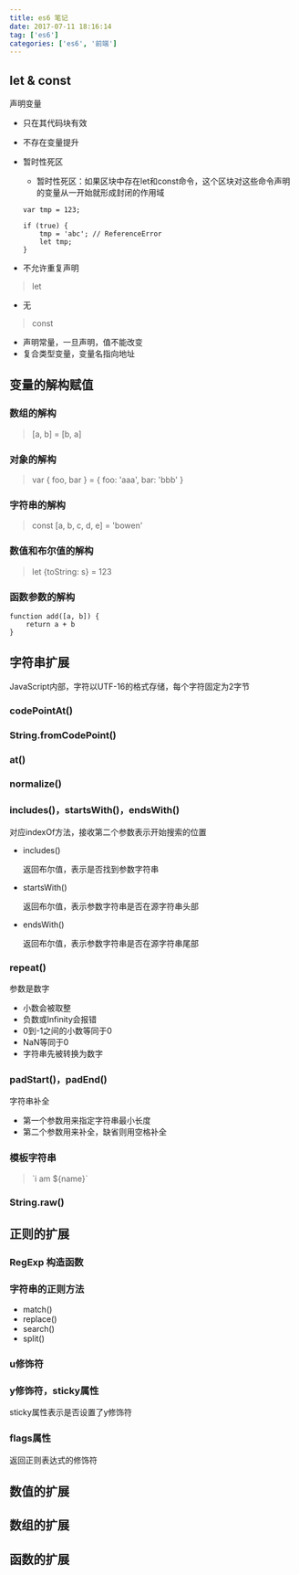 ```yaml
---
title: es6 笔记
date: 2017-07-11 18:16:14
tag: ['es6']
categories: ['es6', '前端']
---
```


## let & const

声明变量

- 只在其代码块有效
- 不存在变量提升
- 暂时性死区

    * 暂时性死区：如果区块中存在let和const命令，这个区块对这些命令声明的变量从一开始就形成封闭的作用域
    ```
    var tmp = 123;

    if (true) {
        tmp = 'abc'; // ReferenceError
        let tmp;
    }
    ```
- 不允许重复声明

<!--more-->

> let

- 无

> const

- 声明常量，一旦声明，值不能改变
- 复合类型变量，变量名指向地址

## 变量的解构赋值

### 数组的解构

> [a, b] = [b, a]

### 对象的解构

> var { foo, bar } = { foo: 'aaa', bar: 'bbb' }

### 字符串的解构

> const [a, b, c, d, e] = 'bowen'

### 数值和布尔值的解构

> let {toString: s} = 123

### 函数参数的解构

```
function add([a, b]) {
    return a + b
}
```

## 字符串扩展

JavaScript内部，字符以UTF-16的格式存储，每个字符固定为2字节

### codePointAt()

### String.fromCodePoint()

### at()

### normalize()

### includes()，startsWith()，endsWith()

对应indexOf方法，接收第二个参数表示开始搜索的位置

- includes()

    返回布尔值，表示是否找到参数字符串

- startsWith()

    返回布尔值，表示参数字符串是否在源字符串头部

- endsWith()

    返回布尔值，表示参数字符串是否在源字符串尾部

### repeat()

参数是数字

- 小数会被取整
- 负数或Infinity会报错
- 0到-1之间的小数等同于0
- NaN等同于0
- 字符串先被转换为数字

### padStart()，padEnd()

字符串补全

- 第一个参数用来指定字符串最小长度
- 第二个参数用来补全，缺省则用空格补全

### 模板字符串

> \`i am ${name}\`

### String.raw()


## 正则的扩展

### RegExp 构造函数

### 字符串的正则方法

- match()
- replace()
- search()
- split()

### u修饰符

### y修饰符，sticky属性

sticky属性表示是否设置了y修饰符

### flags属性

返回正则表达式的修饰符

## 数值的扩展

## 数组的扩展

## 函数的扩展